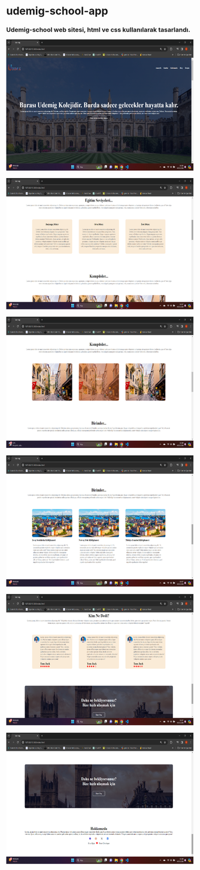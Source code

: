 # udemig-school-app
 
 ### Udemig-school web sitesi, html ve css kullanılarak tasarlandı.
 
<div>
<img src="./screens/screen1.png" alt="Screen1" width="500" height="350"/>
</div></br>

<div>
<img src="./screens/screen2.png" alt="Screen2" width="500" height="350"/>
</div></br>

<div>
<img src="./screens/screen3.png" alt="Screen3" width="500" height="350"/>
</div></br>

<div>
<img src="./screens/screen4.png" alt="Screen3" width="500" height="350"/>
</div></br>

<div>
<img src="./screens/screen5.png" alt="Screen3" width="500" height="350"/>
</div></br>

<div>
<img src="./screens/screen6.png" alt="Screen3" width="500" height="350"/>
</div>